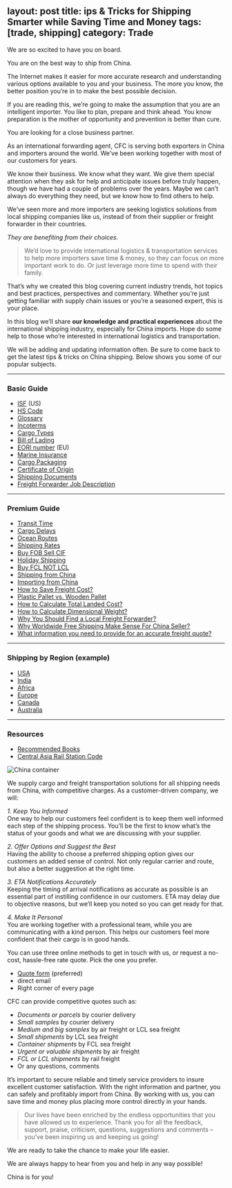 layout: post
title: ips & Tricks for Shipping Smarter while Saving Time and Money
tags: [trade, shipping]
category: Trade
---

We are so excited to have you on board.

You are on the best way to ship from China.

The Internet makes it easier for more accurate research and understanding various options available to you and your business. The more you know, the better position you’re in to make the best possible decision.

If you are reading this, we’re going to make the assumption that you are an intelligent importer. You like to plan, prepare and think ahead. You know preparation is the mother of opportunity and prevention is better than cure.

You are looking for a close business partner.

As an international forwarding agent, CFC is serving both exporters in China and importers around the world. We’ve been working together with most of our customers for years.

We know their business. We know what they want. We give them special attention when they ask for help and anticipate issues before truly happen, though we have had a couple of problems over the years. Maybe we can’t always do everything they need, but we know how to find others to help.

We’ve seen more and more importers are seeking logistics solutions from local shipping companies like us, instead of from their supplier or freight forwarder in their countries.

_They are benefiting from their choices._

> We’d love to provide international logistics & transportation services to help more importers save time & money, so they can focus on more important work to do. Or just leverage more time to spend with their family.

That’s why we created this blog covering current industry trends, hot topics and best practices, perspectives and commentary. Whether you’re just getting familiar with supply chain issues or you’re a seasoned expert, this is your place.

In this blog we’ll share **our knowledge and practical experiences** about the international shipping industry, especially for China imports. Hope do some help to those who’re interested in international logistics and transportation.

We will be adding and updating information often. Be sure to come back to get the latest tips & tricks on China shipping. Below shows you some of our popular subjects.

---

### Basic Guide

* [ISF](https://cargofromchina.com/isf/ "ISF 10+2 Filing") (US)
* [HS Code](https://cargofromchina.com/hs-code/ "Understanding HS Code in International Trade")
* [Glossary](https://cargofromchina.com/shipping-glossary/ "Shipping Glossary")
* [Incoterms](https://cargofromchina.com/incoterms/ "Importing from China: Incoterms Guide")
* [Cargo Types](https://cargofromchina.com/sea-air-rail/ "Cargo Types by Sea, Air, and Rail")
* [Bill of Lading](https://cargofromchina.com/bill-of-lading/ "Bill of Lading: Definition, Template, Q&A")
* [EORI number](https://cargofromchina.com/eori-number/ "EORI Number Q&A") (EU)
* [Marine Insurance](https://cargofromchina.com/insurance/ "Cargo Insurance")
* [Cargo Packaging](https://cargofromchina.com/packaging/ "Packaging Guide for China Freight")
* [Certificate of Origin](https://cargofromchina.com/certificate-of-origin/ "Certificate of Origin from China (Samples)")
* [Shipping Documents](https://cargofromchina.com/shipping-documents/ "Shipping Documents")
* [Freight Forwarder Job Description](https://cargofromchina.com/freight-forwarder/ "What is a Freight Forwarder and What does It Mean to You?")

---

### Premium Guide

* [Transit Time](https://cargofromchina.com/transit-time/ "One-Stop Transit Time Finder for China Freight")
* [Cargo Delays](https://cargofromchina.com/shipping-delays/ "Why Your Shipping Delays?")
* [Ocean Routes](https://cargofromchina.com/shipping-routes/ "Shipping Routes from China")
* [Shipping Rates](https://cargofromchina.com/shipping-rates/ "How Shipping Rates are Calculated and Why Change so often?")
* [Buy FOB Sell CIF](https://cargofromchina.com/why-fob/ "How to Choose Shipping Terms, FOB or CIF?")
* [Holiday Shipping](https://cargofromchina.com/holiday-shipping/ "Chinese New Year Shipping Q&A")
* [Buy FCL NOT LCL](https://cargofromchina.com/fcl-lcl/ "Ocean Freight Shipping: FCL or LCL?")
* [Shipping from China](https://cargofromchina.com/shipping-from-china/ "Shipping from China: The Complete Guide")
* [Importing from China](https://cargofromchina.com/import/ "Basic Guide to Importing from China")
* [How to Save Freight Cost?](https://cargofromchina.com/save-freight-cost/ "How to Save Freight Cost when Shipping from China?")
* [Plastic Pallet vs. Wooden Pallet](https://cargofromchina.com/plastic-pallets-vs-wooden-pallets/ "How to choose pallets in shipping: Plastic vs. Wooden?")
* [How to Calculate Total Landed Cost?](https://cargofromchina.com/landed-cost/ "How to Calculate Landed Cost When Importing from China?")
* [How to Calculate Dimensional Weight?](https://cargofromchina.com/chargeable-weight-calculator/ "Chargeable Weight Calculator for Air Freight and LCL Sea Freight")
* [Why You Should Find a Local Freight Forwarder?](https://cargofromchina.com/local-freight-forwarder/ "Why You Should Find a Local Freight Forwarder in China?")
* [Why Worldwide Free Shipping Make Sense For China Seller?](https://cargofromchina.com/free-shipping/ "Why Worldwide Free Shipping Make Sense For China Seller?")
* [What information you need to provide for an accurate freight quote?](https://cargofromchina.com/freight-quote/ "What information you need to provide for an accurate freight quote?")

---

### Shipping by Region (example)

* [USA](https://cargofromchina.com/china-usa/ "Shipping from China to USA: Q&A")
* [India](https://cargofromchina.com/china-india/ "Shipping from China to India")
* [Africa](https://cargofromchina.com/china-africa/ "Shipping from China to Africa")
* [Europe](https://cargofromchina.com/china-europe/ "Shipping from China to Europe")
* [Canada](https://cargofromchina.com/china-canada/ "Shipping from China to Canada")
* [Australia](https://cargofromchina.com/china-pacific/ "Shipping from China to Australia")

---

### Resources

* [Recommended Books](https://cargofromchina.com/books/ "Recommended Books about China, Chinese, Culture, and Business")
* [Central Asia Rail Station Code](https://cargofromchina.com/central-asia-rail-station-code/ "Central Asia Rail Station Code")

![China container](../resources/images/blog-china-container.png )

We supply cargo and freight transportation solutions for all shipping needs from China, with competitive charges. As a customer-driven company, we will:

_1. Keep You Informed_  
One way to help our customers feel confident is to keep them well informed each step of the shipping process. You’ll be the first to know what’s the status of your goods and what we are discussing with your supplier.

_2. Offer Options and Suggest the Best_  
Having the ability to choose a preferred shipping option gives our customers an added sense of control. Not only regular carrier and route, but also a better suggestion at the right time.

_3. ETA Notifications Accurately_  
Keeping the timing of arrival notifications as accurate as possible is an essential part of instilling confidence in our customers. ETA may delay due to objective reasons, but we’ll keep you noted so you can get ready for that.

_4. Make It Personal_  
You are working together with a professional team, while you are communicating with a kind person. This helps our customers feel more confident that their cargo is in good hands.

You can use three online methods to get in touch with us, or request a no-cost, hassle-free rate quote. Pick the one you prefer.

* [Quote form](https://cargofromchina.com/quote/) (preferred)
* direct email
* Right corner of every page

CFC can provide competitive quotes such as:

* _Documents or parcels_ by courier delivery
* _Small samples_ by courier delivery
* _Medium and big samples_ by air freight or LCL sea freight
* _Small shipments_ by LCL sea freight
* _Container shipments_ by FCL sea freight
* _Urgent or valuable shipments_ by air freight
* _FCL or LCL shipments_ by rail freight
* Or any questions, comments

It’s important to secure reliable and timely service providers to insure excellent customer satisfaction. With the right information and partner, you can safely and profitably import from China. By working with us, you can save time and money plus placing more control directly in your hands.

> Our lives have been enriched by the endless opportunities that you have allowed us to experience. Thank you for all the feedback, support, praise, criticism, questions, suggestions and comments – you’ve been inspiring us and keeping us going!

We are ready to take the chance to make your life easier.

We are always happy to hear from you and help in any way possible!

China is for you!